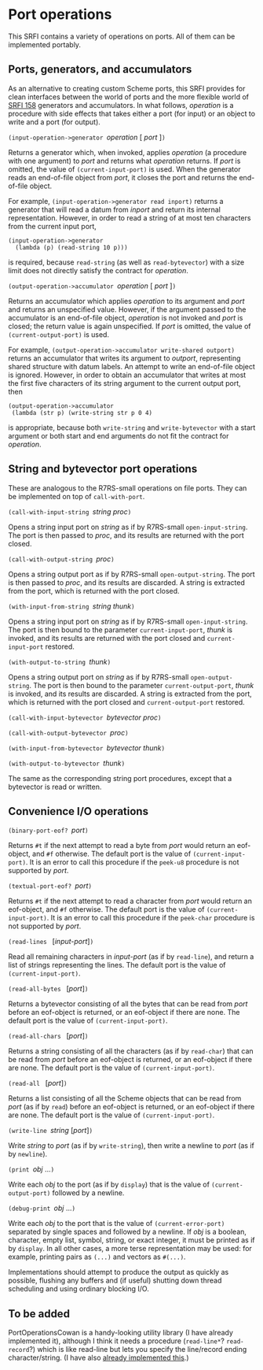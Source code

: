 # Port operations

This SRFI contains a variety of operations on ports.  All of them can be implemented portably.

## Ports, generators, and accumulators

As an alternative to creating custom Scheme ports, this SRFI provides for
clean interfaces between the world of ports and the more flexible world of
[SRFI 158](https://srfi.schemers.org/srfi-158/srfi-158.html) generators and accumulators.
In what follows, *operation* is a procedure with side effects that takes
either a port (for input) or an object to write and a port (for output).

`(input-operation->generator `*operation* [ *port* ]`)`

Returns a generator which, when invoked, applies *operation*
(a procedure with one argument) to *port*
and returns what *operation* returns.
If *port* is omitted, the value of `(current-input-port)` is used.
When the generator reads an end-of-file object from *port*,
it closes the port and returns the end-of-file object.

For example,
`(input-operation->generator read inport)` returns a generator
that will read a datum from *inport* and return
its internal representation.
However, in order to
read a string of at most ten characters
from the current input port,

```
(input-operation->generator
  (lambda (p) (read-string 10 p)))
```
is required, because `read-string` (as well as `read-bytevector`) with a size limit
does not directly satisfy the contract for *operation*.

`(output-operation->accumulator `*operation* [ *port* ]`)`

Returns an accumulator which applies *operation* to its argument
and *port* and returns an unspecified value.
However, if the argument passed to the accumulator is an
end-of-file object, *operation* is not invoked
and *port* is closed; the return value is again unspecified.
If *port* is omitted, the value of `(current-output-port)` is used.

For example, `(output-operation->accumulator write-shared outport)`
returns an accumulator that writes its argument
to *outport*, representing shared structure with datum labels.
An attempt to write an end-of-file object is ignored.
However, in order to obtain an accumulator that writes
at most the first five characters of its
string argument to the current output port, then

```
(output-operation->accumulator
 (lambda (str p) (write-string str p 0 4)
```
is appropriate, because both `write-string` and `write-bytevector` with
a start argument or both start and end arguments do not fit the
contract for *operation*.

## String and bytevector port operations

These are analogous to the R7RS-small operations on file ports.
They can be implemented on top of `call-with-port`.

`(call-with-input-string `*string proc*`)`

Opens a string input port on *string* as if by
R7RS-small `open-input-string`. The port is then
passed to *proc*,
and its results are returned
with the port closed.

`(call-with-output-string `*proc*`)`

Opens a string output port as if by
R7RS-small `open-output-string`. The port is then
passed to *proc*,
and its results are discarded.
A string is extracted from the port, which is returned
with the port closed.

`(with-input-from-string `*string thunk*`)`

Opens a string input port on *string* as if by
R7RS-small `open-input-string`. The port is then
bound to the parameter `current-input-port`,
*thunk* is invoked,
and its results are returned
with the port closed and `current-input-port` restored.

`(with-output-to-string `*thunk*`)`

Opens a string output port on *string* as if by
R7RS-small `open-output-string`. The port is then
bound to the parameter `current-output-port`,
*thunk* is invoked,
and its results are discarded.
A string is extracted from the port, which is returned
with the port closed and `current-output-port` restored.

`(call-with-input-bytevector `*bytevector proc*`)`

`(call-with-output-bytevector `*proc*`)`

`(with-input-from-bytevector `*bytevector thunk*`)`

`(with-output-to-bytevector `*thunk*`)`

The same as the corresponding string port procedures,
except that a bytevector is read or written.

## Convenience I/O operations

`(binary-port-eof? `*port*`)`

Returns `#t` if the next attempt to read a byte from *port*
would return an eof-object, and `#f` otherwise.
The default port is the value of `(current-input-port)`.
It is an error to call this procedure
if the `peek-u8` procedure is not supported by *port*.

`(textual-port-eof? `*port*`)`

Returns `#t` if the next attempt to read a character from *port*
would return an eof-object, and `#f` otherwise.
The default port is the value of `(current-input-port)`.
It is an error to call this procedure
if the `peek-char` procedure is not supported by *port*.

`(read-lines ` [*input-port*]`)`

Read all remaining characters in *input-port* (as if by `read-line`),
and return a list of strings representing the lines.
The default port is the value of `(current-input-port)`.

`(read-all-bytes ` [*port*]`)`

Returns a bytevector consisting of all the bytes
that can be read from *port* before an eof-object is returned,
or an eof-object if there are none.
The default port is the value of `(current-input-port)`.

`(read-all-chars ` [*port*]`)`

Returns a string consisting of all the characters (as if by `read-char`)
that can be read from *port* before an eof-object is returned,
or an eof-object if there are none.
The default port is the value of `(current-input-port)`.

`(read-all ` [*port*]`)`

Returns a list consisting of all the Scheme objects
that can be read from *port* (as if by `read`)
before an eof-object is returned, or an eof-object if there are none.
The default port is the value of `(current-input-port)`.

`(write-line `*string* [*port*]`)`

Write *string* to *port* (as if by `write-string`),
then write a newline to *port* (as if by `newline`).

`(print `*obj* ...`)`

Write each *obj* to the port (as if by `display`)
that is the value of `(current-output-port)`
followed by a newline.

`(debug-print `*obj* ...`)`

Write each *obj* to the port
that is the value of `(current-error-port)`
separated by single spaces and followed by a newline.
If *obj* is a boolean, character, empty list, symbol, string, or
exact integer, it must be printed as if by `display`.
In all other cases, a more terse representation may be used:
for example, printing pairs as `(...)` and vectors as `#(...)`.

Implementations should attempt to produce the output as quickly
as possible, flushing any buffers and (if useful) shutting
down thread scheduling and using ordinary blocking I/O.

## To be added

PortOperationsCowan is a handy-looking utility library (I have already implemented it),
although I think it needs a procedure (`read-line*`? `read-record`?)
which is like read-line but lets you specify the line/record ending character/string.
(I have also [already implemented this](https://gitlab.com/dpk/presrfis/blob/master/io-utils/read.scm).)
